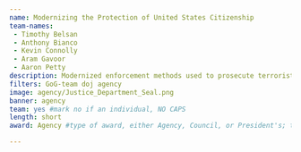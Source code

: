 ```yaml
---
name: Modernizing the Protection of United States Citizenship
team-names: 
 - Timothy Belsan 
 - Anthony Bianco 
 - Kevin Connolly 
 - Aram Gavoor 
 - Aaron Petty
description: Modernized enforcement methods used to prosecute terrorists, war criminals, child sex abusers, and violent felons who unlawfully naturalized. Their efforts resulted in a 98% favorable outcome rate in federal courts.
filters: GoG-team doj agency
image: agency/Justice_Department_Seal.png
banner: agency
team: yes #mark no if an individual, NO CAPS 
length: short
award: Agency #type of award, either Agency, Council, or President's; this is case sensitive so make sure to match the options listed exactly. This section generates the format of the card

---
```


